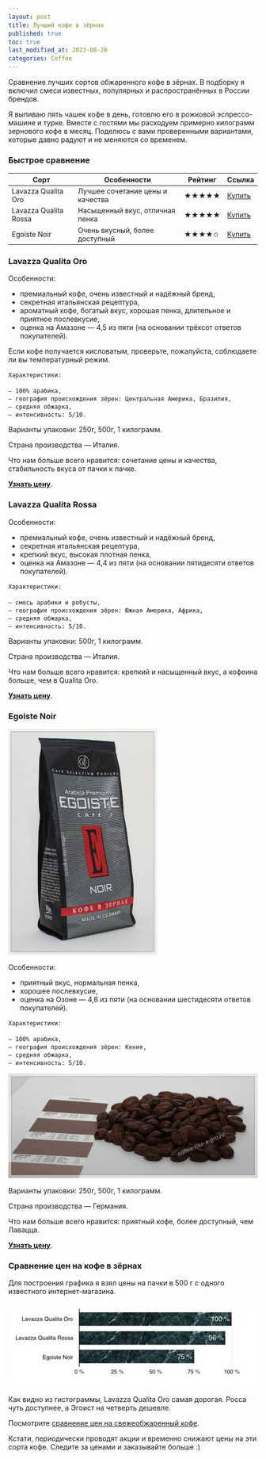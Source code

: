 ```yaml
---
layout: post
title: Лучший кофе в зёрнах
published: true
toc: true
last_modified_at: 2023-08-26
categories: Coffee
---
```


Сравнение лучших сортов обжаренного кофе в зёрнах. 
В подборку я включил смеси известных, популярных и распространённых в России брендов.

Я выпиваю пять чашек кофе в день, готовлю его в рожковой эспрессо-машине и турке. Вместе с гостями мы расходуем примерно килограмм зернового кофе в месяц. 
Поделюсь с вами проверенными вариантами, которые давно радуют и не меняются со временем.

### Быстрое сравнение

| Сорт                  | Особенности                      | Рейтинг | Ссылка                                                                                  |
|-----------------------|----------------------------------|---------|-----------------------------------------------------------------------------------------|
| Lavazza Qualita Oro   | Лучшее сочетание цены и качества | ★★★★★   | <a href="{{ site.url }}/lavazza-qualita-oro-500/?erid=4CQwVszL78EMgDAuAgk">Купить</a>   |
| Lavazza Qualita Rossa | Насыщенный вкус, отличная пенка  | ★★★★★   | <a href="{{ site.url }}/lavazza-qualita-rossa-500/?erid=4CQwVszL78EMgD7wYDE">Купить</a> |
| Egoiste Noir          | Очень вкусный, более доступный   | ★★★★✩   | <a href="{{ site.url }}/egoiste-noir-500/?erid=4CQwVszL78EMgDAuAgk">Купить</a>          |

### Lavazza Qualita Oro

Особенности:

- премиальный кофе, очень известный и надёжный бренд,
- секретная итальянская рецептура,
- ароматный кофе, богатый вкус, хорошая пенка, длительное и приятное послевкусие,
- оценка на Амазоне — 4,5 из пяти (на основании трёхсот ответов покупателей).

Если кофе получается кисловатым, проверьте, пожалуйста, соблюдаете ли вы температурный режим.

```
Характеристики:

— 100% арабика,
– география происхождения зёрен: Центральная Америка, Бразилия,
– средняя обжарка,
– интенсивность: 5/10.
```

Варианты упаковки: 250г, 500г, 1 килограмм.

Страна производства — Италия.

Что нам больше всего нравится: сочетание цены и качества, стабильность вкуса от пачки к пачке.

**<a href="{{ site.url }}/lavazza-qualita-oro-500/?erid=4CQwVszL78EMgDAuAgk">Узнать цену</a>**.

### Lavazza Qualita Rossa

Особенности:

- премиальный кофе, очень известный и надёжный бренд,
- секретная итальянская рецептура,
- крепкий вкус, высокая плотная пенка,
- оценка на Амазоне — 4,4 из пяти (на основании пятидесяти ответов покупателей).


```
Характеристики:

— смесь арабики и робусты,
– география происхождения зёрен: Южная Америка, Африка,
– средняя обжарка,
– интенсивность: 5/10.
```

Варианты упаковки: 500г, 1 килограмм.

Страна производства — Италия.

Что нам больше всего нравится: крепкий и насыщенный вкус, а кофеина больше, чем в Qualita Oro.

**<a href="{{ site.url }}/lavazza-qualita-rossa-500/?erid=4CQwVszL78EMgD7wYDE">Узнать цену</a>**.

### Egoiste Noir

![Кофе Эгоист Нуар](/images/egoist-noir.jpg)

Особенности:

- приятный вкус, нормальная пенка,
- хорошее послевкусие,
- оценка на Озоне — 4,6 из пяти (на основании шестидесяти ответов покупателей).


```
Характеристики:

— 100% арабика,
– география происхождения зёрен: Кения,
– средняя обжарка,
– интенсивность: 5/10.
```

![Кофе Эгоист Нуар](/images/egoist-noir-beans-and-pantone.jpg)

Варианты упаковки: 250г, 500г, 1 килограмм.

Страна производства — Германия.

Что нам больше всего нравится: приятный кофе, более доступный, чем Лавацца.

**<a href="{{ site.url }}/egoiste-noir-500/?erid=4CQwVszL78EMgDAuAgk">Узнать цену</a>**.

### Сравнение цен на кофе в зёрнах

Для построения графика я взял цены на пачки в 500 г с одного известного интернет-магазина.

![Сравнение цен](/images/coffee-prices.png)

Как видно из гистограммы, Lavazza Qualita Oro самая дорогая. Росса чуть доступнее, а Эгоист на четверть дешевле.

<div class="content-box-green"> 
Посмотрите <a href="{{ site.url }}/coffee/Sravnenie-tsen-na-svezhiy-kofe.html">сравнение цен на свежеобжаренный кофе</a>.
</div>

Кстати, периодически проводят акции и временно снижают цены на эти сорта кофе. Следите за ценами и заказывайте больше :)